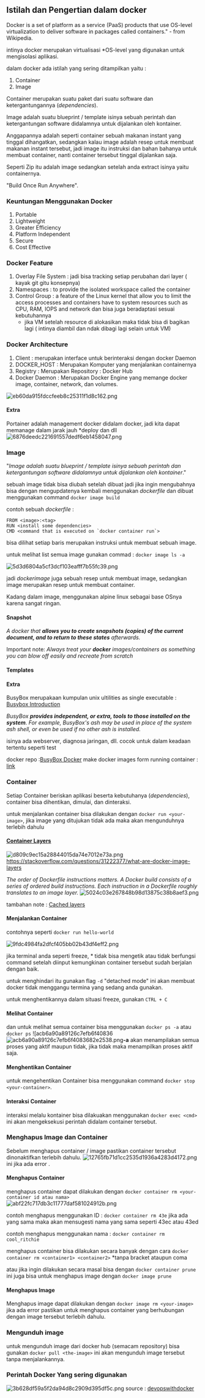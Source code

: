## Istilah dan Pengertian dalam docker

Docker is a set of platform as a service (PaaS) products that use OS-level virtualization to deliver software in packages called containers." - from Wikipedia.

intinya docker merupakan virtualisasi *OS-level yang digunakan untuk mengisolasi aplikasi.

dalam docker ada istilah yang sering ditampilkan yaitu : 
1. Container
2. Image
   
Container merupakan suatu paket dari suatu software dan ketergantungannya (_dependencies_). 

Image adalah suatu blueprint / template isinya sebuah perintah dan ketergantungan software didalamnya untuk dijalankan oleh kontainer.

Anggapannya adalah seperti container sebuah makanan instant yang tinggal dihangatkan, sedangkan kalau image adalah resep untuk membuat makanan instant tersebut, jadi image itu instruksi dan bahan bahanya untuk membuat container, nanti container tersebut tinggal dijalankan saja.

Seperti Zip itu adalah image sedangkan setelah anda extract isinya yaitu containernya.

"Build Once Run Anywhere".

### Keuntungan Menggunakan Docker
1. Portable
2. Lightweight
3. Greater Efficiency
4. Platform Independent
5. Secure
6. Cost Effective

### Docker Feature
1. Overlay File System : jadi bisa tracking setiap perubahan dari layer ( kayak git gitu konsepnya)
2. Namespaces :  to provide the isolated workspace called the container
3. Control Group : a feature of the Linux kernel that allow you to limit the access processes and containers have to system resources such as CPU, RAM, IOPS and network dan bisa juga beradaptasi sesuai kebutuhannya
   * jika VM setelah resource di alokasikan maka tidak bisa di bagikan lagi ( intinya diambil dan ndak dibagi lagi selain untuk VM)

### Docker Architecture
1. Client : merupakan interface untuk berinteraksi dengan docker Daemon
2. DOCKER_HOST : Merupakan Komputer yang menjalankan containernya
3. Registry : Merupakan Repository : Docker Hub
4. Docker Daemon : Merupakan Docker Engine yang memange docker image, container, network, dan volumes.

![eb60da915fdccfeeb8c25311f1d8c162.png](./eb60da915fdccfeeb8c25311f1d8c162.png)

#### Extra
Portainer adalah management docker didalam docker, jadi kita dapat memanage dalam jarak jauh *deploy dan dll![6876deedc221691557dedf6eb1458047.png](./6876deedc221691557dedf6eb1458047.png)

### Image 
"_Image adalah suatu blueprint / template isinya sebuah perintah dan ketergantungan software didalamnya untuk dijalankan oleh
kontainer_."

sebuah image tidak bisa diubah setelah dibuat jadi jika ingin mengubahnya bisa dengan mengupdatenya kembali menggunakan _dockerfile_ dan dibuat menggunakan command `docker image build`

contoh sebuah _dockerfile_ :
```
FROM <image>:<tag>
RUN <install some dependencies>
CMD <command that is executed on `docker container run`>
```
 bisa dilihat setiap baris merupakan instruksi untuk membuat sebuah image.

 untuk melihat list semua image gunakan commad  : `docker image ls -a`

![5d3d6804a5cf3dcf103eafff7b55fc39.png](./5d3d6804a5cf3dcf103eafff7b55fc39.png "5d3d6804a5cf3dcf103eafff7b55fc39.png")

 jadi _dockerimage_ juga sebuah resep untuk membuat image, sedangkan image merupakan resep untuk membuat container.

 Kadang dalam image, menggunakan alpine linux sebagai base OSnya karena sangat ringan.

#### Snapshot
_A docker that **allows you to create snapshots (copies) of the current document, and to return to these states** afterwards._

Important note: _Always treat your **docker** images/containers as something you can blow off easily and recreate from scratch_

#### Templates

#### Extra
BusyBox merupakaan kumpulan unix ultilities as single executable : [Busybox Introduction](https://www.google.com/url?sa=t&rct=j&q=&esrc=s&source=web&cd=&cad=rja&uact=8&ved=2ahUKEwjGy722odyEAxWP4zgGHbKiDawQFnoECBsQAw&url=https%3A%2F%2Fsiddhivinayak-sk.medium.com%2Fbusybox-the-developers-swiss-army-knife-for-embedded-linux-98c312ac5843&usg=AOvVaw0AK21nZkiaHm7gmdamgHKO&opi=89978449)

_BusyBox **provides independent, or extra, tools to those installed on the system**. For example, BusyBox's ash may be used in place of the system ash shell, or even be used if no other ash is installed._

isinya ada webserver, diagnosa jaringan, dll. cocok untuk dalam keadaan tertentu seperti test

docker repo :[BusyBox Docker](https://hub.docker.com/_/busybox)
make docker images form running container : [link](https://www.howtogeek.com/devops/how-to-create-a-docker-image-from-a-running-container/)

### Container
Setiap Container beriskan aplikasi beserta kebutuhanya (_dependencies_), container bisa dihentikan, dimulai, dan dinteraksi.

 untuk menjalankan container bisa dilakukan dengan `docker run <your-image>`, jika image yang ditujukan tidak ada maka akan mengunduhnya terlebih dahulu

#### [Container Layers](https://docs.docker.com/build/guide/layers/)	
![d809c9ec15a28844015da74e7012e73a.png](./d809c9ec15a28844015da74e7012e73a.png)
https://stackoverflow.com/questions/31222377/what-are-docker-image-layers
	
_The order of Dockerfile instructions matters. A Docker build consists of a series of ordered build instructions. Each instruction in a Dockerfile roughly translates to an image layer._
![5024c03e267848b98d13875c38b8aef3.png](./5024c03e267848b98d13875c38b8aef3.png)

tambahan note :  [Cached layers](https://docs.docker.com/build/guide/layers/#cached-layers)

#### Menjalankan Container

 contohnya seperti `docker run hello-world`

![9fdc4984fa2dfcf405bb02b43df4eff2.png](./9fdc4984fa2dfcf405bb02b43df4eff2.png "9fdc4984fa2dfcf405bb02b43df4eff2.png")

jika terminal anda seperti freeze, * tidak bisa mengetik atau tidak berfungsi command setelah diinput
kemungkinan container tersebut sudah berjalan dengan baik.

untuk menghindari itu gunakan flag `-d` "detached mode" ini akan membuat docker tidak menggangu termina yang sedang anda gunakan.

untuk menghentikannya dalam situasi freeze, gunakan `CTRL + C`

#### Melihat Container
dan untuk melihat semua container bisa menggunakan `docker ps -a` atau `docker ps`
![acb6a90a89126c7efb6f40836![acb6a90a89126c7efb6f4083682e2538.png](./acb6a90a89126c7efb6f4083682e2538.png "acb6a90a89126c7efb6f4083682e2538.png")**-a** akan menampilakan semua proses yang aktif maupun tidak, jika tidak maka menampilkan proses aktif saja.

#### Menghentikan Container
untuk mengehentikan Container bisa menggunakan command `docker stop <your-container>`.

#### Interaksi Container
interaksi melalu kontainer bisa dilakuakan menggunakan `docker exec <cmd>` ini akan mengeksekusi perintah didalam container tersebut.

### Menghapus Image dan Container
Sebelum menghapus container / image pastikan container tersebut dinonaktifkan terlebih dahulu. 
![12765fb71d1cc2535d1936a4283d4172.png](./12765fb71d1cc2535d1936a4283d4172.png)
ini jika ada error .
#### Menghapus Container
menghapus container dapat dilakukan dengan `docker container rm <your-container id atau nama>`	
![abf22fc717db3c11777daf581024912b.png](./abf22fc717db3c11777daf581024912b.png)

contoh menghapus menggunakan ID : `docker container rm 43e` jika ada yang sama maka akan mensugesti nama yang sama seperti 43ec atau 43ed

contoh menghapus menggunakan nama : `docker container rm cool_ritchie`

menghapus container bisa dilakukan secara banyak dengan cara `docker container rm <container1> <container2>` *tanpa bracket ataupun coma

atau jika ingin dilakukan secara masal bisa dengan `docker container prune` ini juga bisa untuk menghapus image dengan 
`docker image prune`

#### Menghapus Image
Menghapus image dapat dilakukan dengan `docker image rm <your-image>` jika ada error pastikan untuk menghapus container yang berhubungan dengan image tersebut terlebih dahulu.

### Mengunduh image
untuk mengunduh image dari docker hub (semacam repository) bisa gunakan `docker pull <the-image>` ini akan mengunduh image tersebut tanpa menjalankannya.

### Perintah Docker Yang sering digunakan
![3b628df59a5f2da94d8c2909d395df5c.png](./3b628df59a5f2da94d8c2909d395df5c.png)
source : [devopswithdocker](https://devopswithdocker.com/part-1/section-1/)